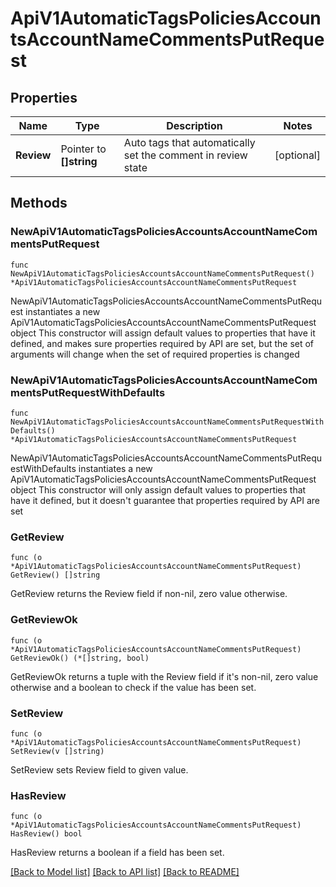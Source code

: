 # ApiV1AutomaticTagsPoliciesAccountsAccountNameCommentsPutRequest

## Properties

Name | Type | Description | Notes
------------ | ------------- | ------------- | -------------
**Review** | Pointer to **[]string** | Auto tags that automatically set the comment in review state | [optional] 

## Methods

### NewApiV1AutomaticTagsPoliciesAccountsAccountNameCommentsPutRequest

`func NewApiV1AutomaticTagsPoliciesAccountsAccountNameCommentsPutRequest() *ApiV1AutomaticTagsPoliciesAccountsAccountNameCommentsPutRequest`

NewApiV1AutomaticTagsPoliciesAccountsAccountNameCommentsPutRequest instantiates a new ApiV1AutomaticTagsPoliciesAccountsAccountNameCommentsPutRequest object
This constructor will assign default values to properties that have it defined,
and makes sure properties required by API are set, but the set of arguments
will change when the set of required properties is changed

### NewApiV1AutomaticTagsPoliciesAccountsAccountNameCommentsPutRequestWithDefaults

`func NewApiV1AutomaticTagsPoliciesAccountsAccountNameCommentsPutRequestWithDefaults() *ApiV1AutomaticTagsPoliciesAccountsAccountNameCommentsPutRequest`

NewApiV1AutomaticTagsPoliciesAccountsAccountNameCommentsPutRequestWithDefaults instantiates a new ApiV1AutomaticTagsPoliciesAccountsAccountNameCommentsPutRequest object
This constructor will only assign default values to properties that have it defined,
but it doesn't guarantee that properties required by API are set

### GetReview

`func (o *ApiV1AutomaticTagsPoliciesAccountsAccountNameCommentsPutRequest) GetReview() []string`

GetReview returns the Review field if non-nil, zero value otherwise.

### GetReviewOk

`func (o *ApiV1AutomaticTagsPoliciesAccountsAccountNameCommentsPutRequest) GetReviewOk() (*[]string, bool)`

GetReviewOk returns a tuple with the Review field if it's non-nil, zero value otherwise
and a boolean to check if the value has been set.

### SetReview

`func (o *ApiV1AutomaticTagsPoliciesAccountsAccountNameCommentsPutRequest) SetReview(v []string)`

SetReview sets Review field to given value.

### HasReview

`func (o *ApiV1AutomaticTagsPoliciesAccountsAccountNameCommentsPutRequest) HasReview() bool`

HasReview returns a boolean if a field has been set.


[[Back to Model list]](../README.md#documentation-for-models) [[Back to API list]](../README.md#documentation-for-api-endpoints) [[Back to README]](../README.md)


